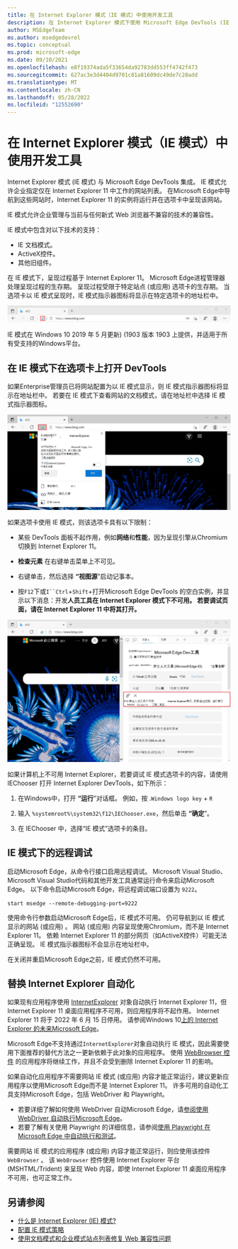 ```yaml
---
title: 在 Internet Explorer 模式（IE 模式）中使用开发工具
description: 在 Internet Explorer 模式下使用 Microsoft Edge DevTools (IE 模式) 。
author: MSEdgeTeam
ms.author: msedgedevrel
ms.topic: conceptual
ms.prod: microsoft-edge
ms.date: 09/10/2021
ms.openlocfilehash: e8f19374ada5f33654da92783dd553ff4742f473
ms.sourcegitcommit: 627ac3e3d4404d9701c81a81609dc49de7c28add
ms.translationtype: MT
ms.contentlocale: zh-CN
ms.lasthandoff: 05/28/2022
ms.locfileid: "12552690"
---
```

# <a name="use-devtools-in-internet-explorer-mode-ie-mode"></a>在 Internet Explorer 模式（IE 模式）中使用开发工具

Internet Explorer 模式 (IE 模式) 与 Microsoft Edge DevTools 集成。   IE 模式允许企业指定仅在 Internet Explorer 11 中工作的网站列表。 在Microsoft Edge中导航到这些网站时，Internet Explorer 11 的实例将运行并在选项卡中呈现该网站。

IE 模式允许企业管理与当前与任何新式 Web 浏览器不兼容的技术的兼容性。

IE 模式中包含对以下技术的支持：
*  IE 文档模式。
*  ActiveX控件。
*  其他旧组件。

在 IE 模式下，呈现过程基于 Internet Explorer 11。 Microsoft Edge进程管理器处理呈现过程的生存期。  呈现过程受限于特定站点 (或应用) 选项卡的生存期。  当选项卡以 IE 模式呈现时，IE 模式指示器图标将显示在特定选项卡的地址栏中。

![地址栏中的 IE 模式指示器图标。](../media/ie-mode-badge.msft.png)

IE 模式在 Windows 10 2019 年 5 月更新)  (1903 版本 1903 上提供，并适用于所有受支持的Windows平台。


<!-- ====================================================================== -->
## <a name="open-devtools-on-a-tab-in-ie-mode"></a>在 IE 模式下在选项卡上打开 DevTools

如果Enterprise管理员已将网站配置为以 IE 模式显示，则 IE 模式指示器图标将显示在地址栏中。  若要在 IE 模式下查看网站的文档模式，请在地址栏中选择 IE 模式指示器图标。

![使用 IE 模式指示器图标查看文档模式。](../media/ie-mode-badge-doc-mode.msft.png)

如果选项卡使用 IE 模式，则该选项卡具有以下限制：

*  某些 DevTools 面板不起作用，例如**网络**和**性能**，因为呈现引擎从Chromium切换到 Internet Explorer 11。

*  **检查元素** 在右键单击菜单上不可见。

*  右键单击，然后选择 **“视图源**”启动记事本。

*  按`F12`下或`I``Ctrl`+`Shift`+打开Microsoft Edge DevTools 的空白实例，并显示以下消息：开发**人员工具在 Internet Explorer 模式下不可用。 若要调试页面，请在 Internet Explorer 11 中将其打开。**

![在 IE 模式下启动的 DevTools。](../media/ie-mode-devtools.msft.png)

如果计算机上不可用 Internet Explorer，若要调试 IE 模式选项卡的内容，请使用 IEChooser 打开 Internet Explorer DevTools，如下所示：

1. 在Windows中，打开 **“运行**”对话框。  例如，按 .`Windows logo key` + `R`

1. 输入 `%systemroot%\system32\f12\IEChooser.exe`，然后单击 **“确定**”。

1. 在 IEChooser 中，选择“IE 模式”选项卡的条目。


<!-- ====================================================================== -->
## <a name="remote-debugging-in-ie-mode"></a>IE 模式下的远程调试

启动Microsoft Edge，从命令行接口启用远程调试。  Microsoft Visual Studio、Microsoft Visual Studio代码和其他开发工具通常运行命令来启动Microsoft Edge。  以下命令启动Microsoft Edge，将远程调试端口设置为 `9222`。

```shell
start msedge --remote-debugging-port=9222
```

使用命令行参数启动Microsoft Edge后，IE 模式不可用。  仍可导航到以 IE 模式显示的网站 (或应用) 。  网站 (或应用) 内容呈现使用Chromium，而不是 Internet Explorer 11。 依赖 Internet Explorer 11 的部分网页（如ActiveX控件）可能无法正确呈现。  IE 模式指示器图标不会显示在地址栏中。

在关闭并重启Microsoft Edge之前，IE 模式仍然不可用。


<!-- ====================================================================== -->
## <a name="replace-internet-explorer-automation"></a>替换 Internet Explorer 自动化

如果现有应用程序使用 [InternetExplorer](/previous-versions/windows/internet-explorer/ie-developer/platform-apis/aa752084(v=vs.85)) 对象自动执行 Internet Explorer 11，但 Internet Explorer 11 桌面应用程序不可用，则应用程序将不起作用。  Internet Explorer 11 将于 2022 年 6 月 15 日停用。  请参阅Windows 10[上的 Internet Explorer 的未来Microsoft Edge](https://blogs.windows.com/windowsexperience/2021/05/19/the-future-of-internet-explorer-on-windows-10-is-in-microsoft-edge/)。

Microsoft Edge不支持通过`InternetExplorer`对象自动执行 IE 模式，因此需要使用下面推荐的替代方法之一更新依赖于此对象的应用程序。  使用 [WebBrowser 控件](/previous-versions/windows/internet-explorer/ie-developer/platform-apis/aa752040(v=vs.85)) 的应用程序将继续工作，并且不会受到删除 Internet Explorer 11 的影响。

如果自动化应用程序不需要网站 IE 模式 (或应用) 内容才能正常运行，建议更新应用程序以使用Microsoft Edge而不是 Internet Explorer 11。 许多可用的自动化工具支持Microsoft Edge，包括 WebDriver 和 Playwright。

*  若要详细了解如何使用 WebDriver 自动Microsoft Edge，请[参阅使用 WebDriver 自动执行Microsoft Edge](../../webdriver-chromium/index.md)。
*  若要了解有关使用 Playwright 的详细信息，请参阅[使用 Playwright 在 Microsoft Edge 中自动执行和测试](../../playwright/index.md)。

需要网站 IE 模式的应用程序 (或应用) 内容才能正常运行，则应使用该控件 `WebBrowser` 。  该 `WebBrowser` 控件使用 Internet Explorer 平台 (MSHTML/Trident) 来呈现 Web 内容，即使 Internet Explorer 11 桌面应用程序不可用，也可正常工作。


<!-- ====================================================================== -->
## <a name="see-also"></a>另请参阅

*  [什么是 Internet Explorer (IE) 模式?](/deployedge/edge-ie-mode)
*  [配置 IE 模式策略](/deployedge/edge-ie-mode-policies)
*  [使用文档模式和企业模式站点列表修复 Web 兼容性问题](/internet-explorer/ie11-deploy-guide/fix-compat-issues-with-doc-modes-and-enterprise-mode-site-list)
